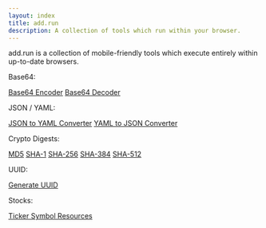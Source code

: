 ```yaml
---
layout: index
title: add.run
description: A collection of tools which run within your browser.
---
```


add.run is a collection of mobile-friendly tools which execute entirely within up-to-date browsers.

Base64:

[Base64 Encoder](/base64-encoder) [Base64 Decoder](/base64-decoder)

JSON / YAML:

[JSON to YAML Converter](/json-to-yaml) [YAML to JSON Converter](/yaml-to-json)

Crypto Digests:

[MD5](/md5-digest)
[SHA-1](/sha-1-digest)
[SHA-256](/sha-256-digest)
[SHA-384](/sha-384-digest)
[SHA-512](/sha-512-digest)

UUID:

[Generate UUID](/generate-uuid)

Stocks:

[Ticker Symbol Resources](/stock-symbol)
